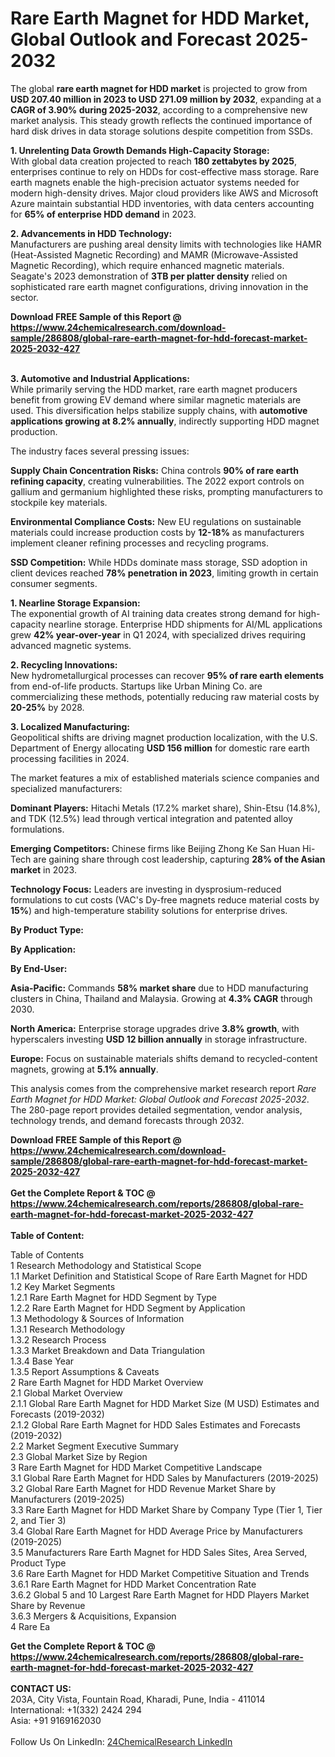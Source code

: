 <h1>Rare Earth Magnet for HDD Market, Global Outlook and Forecast 2025-2032</h1><p>The global <strong>rare earth magnet for HDD market</strong> is projected to grow from <strong>USD 207.40 million in 2023 to USD 271.09 million by 2032</strong>, expanding at a <strong>CAGR of 3.90% during 2025-2032</strong>, according to a comprehensive new market analysis. This steady growth reflects the continued importance of hard disk drives in data storage solutions despite competition from SSDs.</p><p><strong>1. Unrelenting Data Growth Demands High-Capacity Storage:</strong><br>
With global data creation projected to reach <strong>180 zettabytes by 2025</strong>, enterprises continue to rely on HDDs for cost-effective mass storage. Rare earth magnets enable the high-precision actuator systems needed for modern high-density drives. Major cloud providers like AWS and Microsoft Azure maintain substantial HDD inventories, with data centers accounting for <strong>65% of enterprise HDD demand</strong> in 2023.</p><p><strong>2. Advancements in HDD Technology:</strong><br>
Manufacturers are pushing areal density limits with technologies like HAMR (Heat-Assisted Magnetic Recording) and MAMR (Microwave-Assisted Magnetic Recording), which require enhanced magnetic materials. Seagate's 2023 demonstration of <strong>3TB per platter density</strong> relied on sophisticated rare earth magnet configurations, driving innovation in the sector.</p><div><b>Download FREE Sample of this Report @ 
            <a href="https://www.24chemicalresearch.com/download-sample/286808/global-rare-earth-magnet-for-hdd-forecast-market-2025-2032-427">
            https://www.24chemicalresearch.com/download-sample/286808/global-rare-earth-magnet-for-hdd-forecast-market-2025-2032-427</a></b></div><br><p><strong>3. Automotive and Industrial Applications:</strong><br>
While primarily serving the HDD market, rare earth magnet producers benefit from growing EV demand where similar magnetic materials are used. This diversification helps stabilize supply chains, with <strong>automotive applications growing at 8.2% annually</strong>, indirectly supporting HDD magnet production.</p><p>The industry faces several pressing issues:</p><p><strong>Supply Chain Concentration Risks:</strong> China controls <strong>90% of rare earth refining capacity</strong>, creating vulnerabilities. The 2022 export controls on gallium and germanium highlighted these risks, prompting manufacturers to stockpile key materials.</p><p><strong>Environmental Compliance Costs:</strong> New EU regulations on sustainable materials could increase production costs by <strong>12-18%</strong> as manufacturers implement cleaner refining processes and recycling programs.</p><p><strong>SSD Competition:</strong> While HDDs dominate mass storage, SSD adoption in client devices reached <strong>78% penetration in 2023</strong>, limiting growth in certain consumer segments.</p><p><strong>1. Nearline Storage Expansion:</strong><br>
The exponential growth of AI training data creates strong demand for high-capacity nearline storage. Enterprise HDD shipments for AI/ML applications grew <strong>42% year-over-year</strong> in Q1 2024, with specialized drives requiring advanced magnetic systems.</p><p><strong>2. Recycling Innovations:</strong><br>
New hydrometallurgical processes can recover <strong>95% of rare earth elements</strong> from end-of-life products. Startups like Urban Mining Co. are commercializing these methods, potentially reducing raw material costs by <strong>20-25%</strong> by 2028.</p><p><strong>3. Localized Manufacturing:</strong><br>
Geopolitical shifts are driving magnet production localization, with the U.S. Department of Energy allocating <strong>USD 156 million</strong> for domestic rare earth processing facilities in 2024.</p><p>The market features a mix of established materials science companies and specialized manufacturers:</p><p><strong>Dominant Players:</strong> Hitachi Metals (17.2% market share), Shin-Etsu (14.8%), and TDK (12.5%) lead through vertical integration and patented alloy formulations.</p><p><strong>Emerging Competitors:</strong> Chinese firms like Beijing Zhong Ke San Huan Hi-Tech are gaining share through cost leadership, capturing <strong>28% of the Asian market</strong> in 2023.</p><p><strong>Technology Focus:</strong> Leaders are investing in dysprosium-reduced formulations to cut costs (VAC's Dy-free magnets reduce material costs by <strong>15%</strong>) and high-temperature stability solutions for enterprise drives.</p><p><strong>By Product Type:</strong></p><p><strong>By Application:</strong></p><p><strong>By End-User:</strong></p><p><strong>Asia-Pacific:</strong> Commands <strong>58% market share</strong> due to HDD manufacturing clusters in China, Thailand and Malaysia. Growing at <strong>4.3% CAGR</strong> through 2030.</p><p><strong>North America:</strong> Enterprise storage upgrades drive <strong>3.8% growth</strong>, with hyperscalers investing <strong>USD 12 billion annually</strong> in storage infrastructure.</p><p><strong>Europe:</strong> Focus on sustainable materials shifts demand to recycled-content magnets, growing at <strong>5.1% annually</strong>.</p><p>This analysis comes from the comprehensive market research report <em>Rare Earth Magnet for HDD Market: Global Outlook and Forecast 2025-2032</em>. The 280-page report provides detailed segmentation, vendor analysis, technology trends, and demand forecasts through 2032.</p><div><b>Download FREE Sample of this Report @ 
            <a href="https://www.24chemicalresearch.com/download-sample/286808/global-rare-earth-magnet-for-hdd-forecast-market-2025-2032-427">
            https://www.24chemicalresearch.com/download-sample/286808/global-rare-earth-magnet-for-hdd-forecast-market-2025-2032-427</a></b></div><br><div><b>Get the Complete Report & TOC @ 
            <a href="https://www.24chemicalresearch.com/reports/286808/global-rare-earth-magnet-for-hdd-forecast-market-2025-2032-427">
            https://www.24chemicalresearch.com/reports/286808/global-rare-earth-magnet-for-hdd-forecast-market-2025-2032-427</a></b></div><br>
            <b>Table of Content:</b><p>Table of Contents<br />
1 Research Methodology and Statistical Scope<br />
1.1 Market Definition and Statistical Scope of Rare Earth Magnet for HDD<br />
1.2 Key Market Segments<br />
1.2.1 Rare Earth Magnet for HDD Segment by Type<br />
1.2.2 Rare Earth Magnet for HDD Segment by Application<br />
1.3 Methodology & Sources of Information<br />
1.3.1 Research Methodology<br />
1.3.2 Research Process<br />
1.3.3 Market Breakdown and Data Triangulation<br />
1.3.4 Base Year<br />
1.3.5 Report Assumptions & Caveats<br />
2 Rare Earth Magnet for HDD Market Overview<br />
2.1 Global Market Overview<br />
2.1.1 Global Rare Earth Magnet for HDD Market Size (M USD) Estimates and Forecasts (2019-2032)<br />
2.1.2 Global Rare Earth Magnet for HDD Sales Estimates and Forecasts (2019-2032)<br />
2.2 Market Segment Executive Summary<br />
2.3 Global Market Size by Region<br />
3 Rare Earth Magnet for HDD Market Competitive Landscape<br />
3.1 Global Rare Earth Magnet for HDD Sales by Manufacturers (2019-2025)<br />
3.2 Global Rare Earth Magnet for HDD Revenue Market Share by Manufacturers (2019-2025)<br />
3.3 Rare Earth Magnet for HDD Market Share by Company Type (Tier 1, Tier 2, and Tier 3)<br />
3.4 Global Rare Earth Magnet for HDD Average Price by Manufacturers (2019-2025)<br />
3.5 Manufacturers Rare Earth Magnet for HDD Sales Sites, Area Served, Product Type<br />
3.6 Rare Earth Magnet for HDD Market Competitive Situation and Trends<br />
3.6.1 Rare Earth Magnet for HDD Market Concentration Rate<br />
3.6.2 Global 5 and 10 Largest Rare Earth Magnet for HDD Players Market Share by Revenue<br />
3.6.3 Mergers & Acquisitions, Expansion<br />
4 Rare Ea</p><div><b>Get the Complete Report & TOC @ 
            <a href="https://www.24chemicalresearch.com/reports/286808/global-rare-earth-magnet-for-hdd-forecast-market-2025-2032-427">
            https://www.24chemicalresearch.com/reports/286808/global-rare-earth-magnet-for-hdd-forecast-market-2025-2032-427</a></b></div><br><b>CONTACT US:</b><br>
            203A, City Vista, Fountain Road, Kharadi, Pune, India - 411014<br>
            International: +1(332) 2424 294<br>
            Asia: +91 9169162030 <br><br>
            Follow Us On LinkedIn: <a href="https://www.linkedin.com/company/24chemicalresearch/">24ChemicalResearch LinkedIn</a>